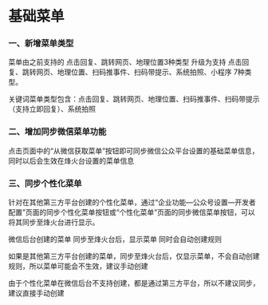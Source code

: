 # 基础菜单

### 一、新增菜单类型

菜单由之前支持的 点击回复、跳转网页、地理位置3种类型  升级为支持 点击回复、跳转网页、地理位置、扫码推事件、扫码带提示、系统拍照、小程序 7种类型。

关键词菜单类型包含：点击回复、跳转网页、地理位置、扫码推事件、扫码带提示（支持立即回复）、系统拍照

### 二、增加同步微信菜单功能

点击页面中的“从微信获取菜单”按钮即可同步微信公众平台设置的基础菜单信息，同时以后会生效在烽火台设置的菜单信息

### 三、同步个性化菜单

针对在其他第三方平台创建的个性化菜单，通过“企业功能—公众号设置—开发者配置”页面的同步个性化菜单按钮或“个性化菜单”页面的同步微信菜单按钮，可以将其同步至烽火台进行显示。

微信后台创建的菜单  同步至烽火台后，显示菜单  同时会自动创建规则

如果是其他第三方平台创建的菜单，同步至烽火台后，仅显示菜单，不会自动创建规则，所以菜单可能会不生效，建议手动创建

由于个性化菜单在微信后台不支持创建，都是通过第三方平台，所以不建议同步，建议直接手动创建



